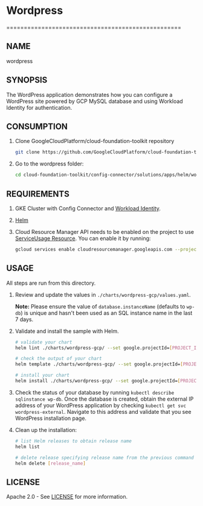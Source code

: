 # Wordpress

==================================================

## NAME

  wordpress

## SYNOPSIS

The WordPress application demonstrates how you can configure a WordPress site powered by GCP MySQL database and using Workload Identity for authentication.

## CONSUMPTION

  1. Clone GoogleCloudPlatform/cloud-foundation-toolkit repository
  
      ```bash
      git clone https://github.com/GoogleCloudPlatform/cloud-foundation-toolkit.git
      ```

  1. Go to the wordpress folder:

      ```bash
      cd cloud-foundation-toolkit/config-connector/solutions/apps/helm/wordpress
      ```

## REQUIREMENTS

1. GKE Cluster with Config Connector and [Workload Identity](https://cloud.google.com/kubernetes-engine/docs/how-to/workload-identity#enable_workload_identity_on_a_new_cluster).
1. [Helm](../../../README.md#helm)
1. Cloud Resource Manager API needs to be enabled on the project to use [ServiceUsage Resource](https://cloud.google.com/config-connector/docs/reference/resources#service). You can enable it by running:

    ```bash
    gcloud services enable cloudresourcemanager.googleapis.com --project [PROJECT_ID]
    ```

## USAGE

All steps are run from this directory.

1. Review and update the values in `./charts/wordpress-gcp/values.yaml`.

    **Note:** Please ensure the value of `database.instanceName` (defaults to `wp-db`) is unique and hasn't been used as an SQL instance name in the last 7 days.
1. Validate and install the sample with Helm.

    ```bash
    # validate your chart
    helm lint ./charts/wordpress-gcp/ --set google.projectId=[PROJECT_ID]

    # check the output of your chart
    helm template ./charts/wordpress-gcp/ --set google.projectId=[PROJECT_ID]

    # install your chart
    helm install ./charts/wordpress-gcp/ --set google.projectId=[PROJECT_ID] --generate-name
    ```

1. Check the status of your database by running `kubectl describe sqlinstance wp-db`. Once the database is created, obtain the external IP address of your WordPress application by checking `kubectl get svc wordpress-external`. Navigate to this address and validate that you see WordPress installation page.

1. Clean up the installation:

    ```bash
    # list Helm releases to obtain release name
    helm list

    # delete release specifying release name from the previous command output
    helm delete [release_name]
    ```

## LICENSE

Apache 2.0 - See [LICENSE](/LICENSE) for more information.